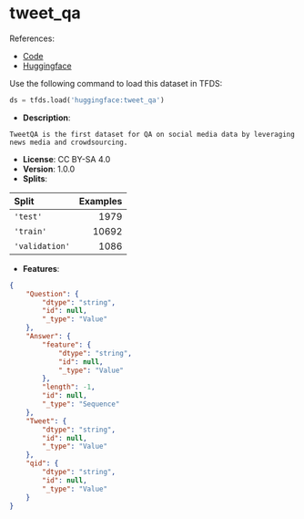 # tweet_qa

References:

*   [Code](https://github.com/huggingface/datasets/blob/master/datasets/tweet_qa)
*   [Huggingface](https://huggingface.co/datasets/tweet_qa)



Use the following command to load this dataset in TFDS:

```python
ds = tfds.load('huggingface:tweet_qa')
```

*   **Description**:

```
TweetQA is the first dataset for QA on social media data by leveraging news media and crowdsourcing.
```

*   **License**: CC BY-SA 4.0
*   **Version**: 1.0.0
*   **Splits**:

Split  | Examples
:----- | -------:
`'test'` | 1979
`'train'` | 10692
`'validation'` | 1086

*   **Features**:

```json
{
    "Question": {
        "dtype": "string",
        "id": null,
        "_type": "Value"
    },
    "Answer": {
        "feature": {
            "dtype": "string",
            "id": null,
            "_type": "Value"
        },
        "length": -1,
        "id": null,
        "_type": "Sequence"
    },
    "Tweet": {
        "dtype": "string",
        "id": null,
        "_type": "Value"
    },
    "qid": {
        "dtype": "string",
        "id": null,
        "_type": "Value"
    }
}
```


